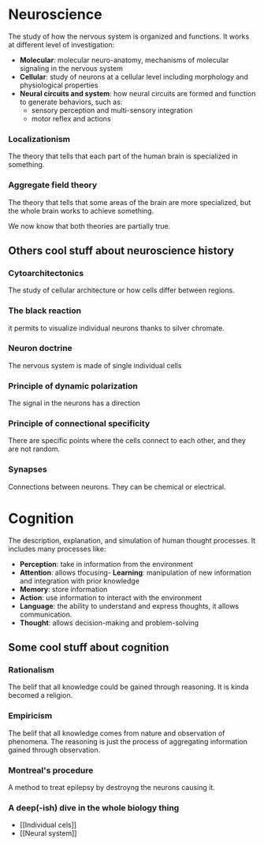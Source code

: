 # Neuroscience

The study of how the nervous system is organized and functions.
It works at different level of investigation:
- __Molecular__: molecular neuro-anatomy, mechanisms of molecular signaling in the nervous system
- __Cellular__: study of neurons at a cellular level including morphology and physiological properties
- __Neural circuits and system__: how neural circuits are formed and function to generate behaviors, such as:
	- sensory perception and multi-sensory integration
	- motor reflex and actions

### Localizationism
The theory that tells that each part of the human brain is specialized in something.

### Aggregate field theory
The theory that tells that some areas of the brain are more specialized, but the whole brain works to achieve something.

We now know that both theories are partially true.

## Others cool stuff about neuroscience history

### Cytoarchitectonics 
The study of cellular architecture or how cells differ between regions.

### The black reaction
it permits to visualize individual neurons thanks to silver chromate.

### Neuron doctrine
The nervous system is made of single individual cells

### Principle of dynamic polarization
The signal in the neurons has a direction

### Principle of connectional specificity
There are specific points where the cells connect to each other, and they are not random.

### Synapses
Connections between neurons. They can be chemical or electrical.

# Cognition

The description, explanation, and simulation of human thought processes.
It includes many processes like:
- __Perception__: take in information from the environment
- __Attention__: allows tfocusing- __Learning__: manipulation of new information and integration with prior knowledge
- __Memory__: store information
- __Action__: use information to interact with the environment
- __Language__: the ability to understand and express thoughts, it allows communication.
- __Thought__: allows decision-making and problem-solving


## Some cool stuff about cognition

### Rationalism 
The belif that all knowledge could be gained through reasoning. It is kinda becomed a religion.

### Empiricism
The belif that all knowledge comes from nature and observation of phenomena. The reasoning is just the process of aggregating information gained through observation.

### Montreal's procedure
A method to treat epilepsy by destroyng the neurons causing it.



### A deep(-ish) dive in the whole biology thing

- [[Individual cels]]
- [[Neural system]]